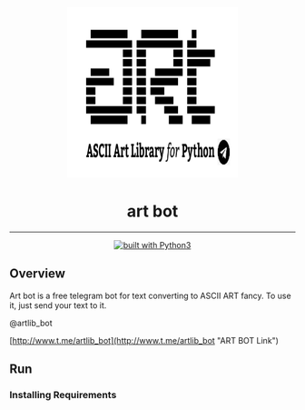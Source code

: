 <div align="center">

<img src="otherfiles/logo.png" width=300px height=300px></img>
<h1>art bot</h1>

<hr/>
<a href="https://www.python.org/"><img src="https://img.shields.io/badge/built%20with-Python3-green.svg" alt="built with Python3" /></a>
</div>		

## Overview	

Art bot is a free telegram bot for text converting to ASCII ART fancy.
To use it, just send your text to it.

@artlib_bot

[http://www.t.me/artlib_bot](http://www.t.me/artlib_bot "ART BOT Link")


## Run

### Installing Requirements
